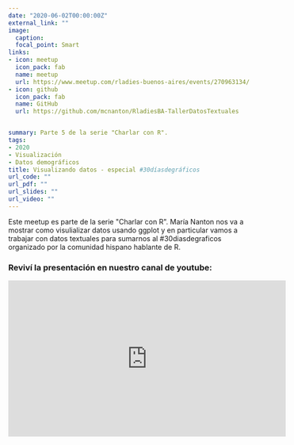 ```yaml
---
date: "2020-06-02T00:00:00Z"
external_link: ""
image:
  caption:
  focal_point: Smart
links:
- icon: meetup
  icon_pack: fab
  name: meetup
  url: https://www.meetup.com/rladies-buenos-aires/events/270963134/
- icon: github
  icon_pack: fab
  name: GitHub
  url: https://github.com/mcnanton/RladiesBA-TallerDatosTextuales


summary: Parte 5 de la serie "Charlar con R".
tags:
- 2020
- Visualización
- Datos demográficos
title: Visualizando datos - especial #30díasdegráficos
url_code: ""
url_pdf: ""
url_slides: ""
url_video: ""
---
```


Este meetup es parte de la serie "Charlar con R". María Nanton nos va a mostrar como visulializar datos usando ggplot y en particular vamos a trabajar con datos textuales para sumarnos al #30diasdegraficos organizado por la comunidad hispano hablante de R.




### Reviví la presentación en nuestro canal de youtube:


<iframe width="560" height="315" src="https://www.youtube.com/embed/WXp1T9JEIRM" title="YouTube video player" frameborder="0" allow="accelerometer; autoplay; clipboard-write; encrypted-media; gyroscope; picture-in-picture" allowfullscreen></iframe>